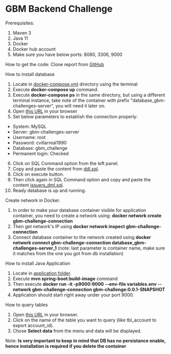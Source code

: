 # GBM Backend Challenge

Prerequisites:
1. Maven 3
2. Java 11
3. Docker
4. Docker hub account
5. Make sure you have below ports: 8080, 3306, 9000

How to get the code:
Clone report from [GitHub](https://github.com/cdavid16/gbm-challenge)

How to install database
1. Locate in [docker-compose.yml](src/main/resources/database) directory using the terminal
2. Execute **docker-compose up** command.
3. Execute **docker-compose ps** in the same directory, but using a different terminal instance, take note of the
container with prefix "database_gbm-challenges-server", you will need it later on.
5. Open [this URL](http://localhost:8080/) in your browser
6. Set below parameters to establish the connection properly:
- System: MySQL
- Server: gbm-challenges-server
- Username: root
- Password: cvillarreal1990
- Database: gbm_challenge
- Permanent login: Checked
6. Click on SQL Command option from the left panel.
7. Copy and paste the content from [ddl.sql](src/main/resources/database/ddl/ddl.sql).
8. Click on execute button.
9. Then click again in SQL Command option and copy and paste the content 
[issuers_dml.sql](src/main/resources/database/issuers_dml.sql).
10. Ready database is up and running.


Create network in Docker.
1. In order to make your database container visible for application container, you need to create a network using: 
**docker network create gbm-challenge-connection**
2. Then get network's IP using **docker network inspect gbm-challenge-connection**
3. Connect database container to the network created using 
**docker network connect gbm-challenge-connection database_gbm-challenges-server_1** 
(note: last parameter is container name, make sure it matches from the one you got from db installation)

How to install Java Application
1. Locate in [application folder](src/main/resources/application).
2. Execute **mvn spring-boot:build-image** command
3. Then execute **docker run -it -p9000:9000 --env-file variables.env --network gbm-challenge-connection 
gbm-challenge:0.0.1-SNAPSHOT**
4. Application should start right away under your port 9000.

How to query tables
1. Open [this URL](http://localhost:8080/) in your browser.
2. Click on the name of the table you want to query (like tbl_account to export account_id).
3. Chose **Select data** from the menu and data will be displayed.

Note:
**Is very important to keep in mind that DB has no persistance enable, hence installation 
is required if you delete the container**